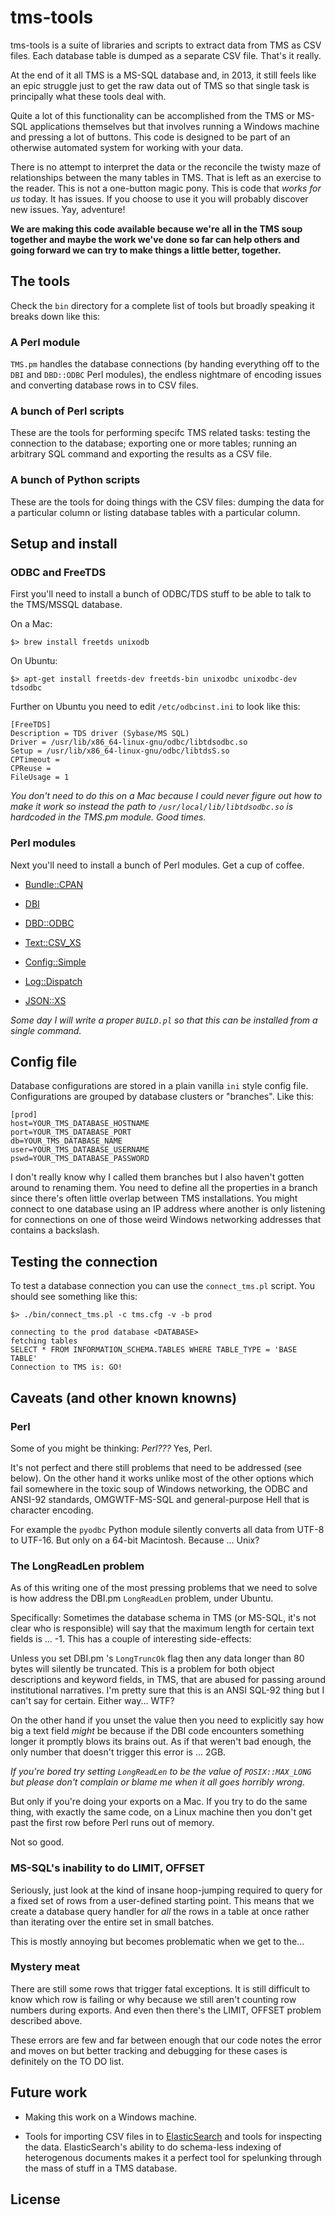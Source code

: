 tms-tools
==

tms-tools is a suite of libraries and scripts to extract data from TMS as CSV
files. Each database table is dumped as a separate CSV file. That's it really.

At the end of it all TMS is a MS-SQL database and, in 2013, it still feels like
an epic struggle just to get the raw data out of TMS so that single task is
principally what these tools deal with.

Quite a lot of this functionality can be accomplished from the TMS or MS-SQL
applications themselves but that involves running a Windows machine and pressing
a lot of buttons. This code is designed to be part of an otherwise automated
system for working with your data.

There is no attempt to interpret the data or the reconcile the twisty maze of
relationships between the many tables in TMS. That is left as an exercise to the
reader. This is not a one-button magic pony. This is code that _works for us_ today. It
has issues. If you choose to use it you will probably discover new issues. Yay,
adventure!

**We are making this code available because we're all in the TMS soup together and
maybe the work we've done so far can help others and going forward we can try to
make things a little better, together.**

The tools
--

Check the `bin` directory for a complete list of tools but broadly speaking it
breaks down like this:

### A Perl module

`TMS.pm` handles the database connections (by handing everything off to the
`DBI` and `DBD::ODBC` Perl modules), the endless nightmare of encoding 
issues and converting database rows in to CSV files.

### A bunch of Perl scripts

These are the tools for performing specifc TMS related tasks: testing the
connection to the database; exporting one or more tables; running an arbitrary
SQL command and exporting the results as a CSV file.

### A bunch of Python scripts

These are the tools for doing things with the CSV files: dumping the data for a
particular column or listing database tables with a particular column.

Setup and install
--

### ODBC and FreeTDS

First you'll need to install a bunch of ODBC/TDS stuff to be able to talk to the
TMS/MSSQL database.

On a Mac:

	$> brew install freetds unixodb

On Ubuntu:

	$> apt-get install freetds-dev freetds-bin unixodbc unixodbc-dev tdsodbc

Further on Ubuntu you need to edit `/etc/odbcinst.ini` to look like this:

	[FreeTDS]
	Description = TDS driver (Sybase/MS SQL)
	Driver = /usr/lib/x86_64-linux-gnu/odbc/libtdsodbc.so
	Setup = /usr/lib/x86_64-linux-gnu/odbc/libtdsS.so
	CPTimeout =
	CPReuse =
	FileUsage = 1

_You don't need to do this on a Mac because I could never figure out how to make it
work so instead the path to `/usr/local/lib/libtdsodbc.so` is hardcoded in the
TMS.pm module. Good times._ 

### Perl modules

Next you'll need to install a bunch of Perl modules. Get a cup of coffee.

* [Bundle::CPAN](http://search.cpan.org/dist/Bundle-CPAN)

* [DBI](http://search.cpan.org/dist/DBI)

* [DBD::ODBC](http://search.cpan.org/dist/DBD-ODBC)

* [Text::CSV_XS](http://search.cpan.org/dist/Text-CSV_XS)

* [Config::Simple](http://search.cpan.org/dist/Config-Simple)

* [Log::Dispatch](http://search.cpan.org/dist/Log-Dispatch)

* [JSON::XS](http://search.cpan.org/dist/JSON-XS)

_Some day I will write a proper `BUILD.pl` so that this can be installed from a
single command._

Config file
--

Database configurations are stored in a plain vanilla `ini` style config
file. Configurations are grouped by database clusters or "branches". Like this: 

	[prod]
	host=YOUR_TMS_DATABASE_HOSTNAME
	port=YOUR_TMS_DATABASE_PORT
	db=YOUR_TMS_DATABASE_NAME
	user=YOUR_TMS_DATABASE_USERNAME
	pswd=YOUR_TMS_DATABASE_PASSWORD

I don't really know why I called them branches but I also haven't gotten around
to renaming them. You need to define all the properties in a branch since
there's often little overlap between TMS installations. You might connect to one
database using an IP address where another is only listening for connections on one
of those weird Windows networking addresses that contains a backslash.

Testing the connection
--

To test a database connection you can use the `connect_tms.pl` script. You
should see something like this: 

	$> ./bin/connect_tms.pl -c tms.cfg -v -b prod

	connecting to the prod database <DATABASE>
	fetching tables
	SELECT * FROM INFORMATION_SCHEMA.TABLES WHERE TABLE_TYPE = 'BASE TABLE'
	Connection to TMS is: GO!

Caveats (and other known knowns)
--

### Perl

Some of you might be thinking: _Perl???_ Yes, Perl.

It's not perfect and there still problems that need to be addressed (see
below). On the other hand it works unlike most of the other options which fail
somewhere in the toxic soup of Windows networking, the ODBC and ANSI-92
standards, OMGWTF-MS-SQL and general-purpose Hell that is character encoding.

For example the `pyodbc` Python module silently converts all data from UTF-8 to
UTF-16. But only on a 64-bit Macintosh. Because ... Unix?

### The LongReadLen problem

As of this writing one of the most pressing problems that we need to solve is
how address the DBI.pm `LongReadLen` problem, under Ubuntu.

Specifically: Sometimes the database schema in TMS (or MS-SQL, it's not clear who is
responsible) will say that the maximum length for certain text fields is
... -1. This has a couple of interesting side-effects:

Unless you set DBI.pm 's `LongTruncOk` flag then any data longer than 80 bytes
will silently be truncated. This is a problem for both object descriptions and
keyword fields, in TMS, that are abused for passing around institutional
narratives. I'm pretty sure that this is an ANSI SQL-92 thing but I can't say
for certain. Either way... WTF?

On the other hand if you unset the value then you need to explicitly say how big
a text field _might_ be because if the DBI code encounters something longer it
promptly blows its brains out. As if that weren't bad enough, the only number
that doesn't trigger this error is ... 2GB.

_If you're bored try setting `LongReadLen` to be the value of `POSIX::MAX_LONG`
but please don't complain or blame me when it all goes horribly wrong._

But only if you're doing your exports on a Mac. If you try to do the same thing,
with exactly the same code, on a Linux machine then you don't get past the first
row before Perl runs out of memory.

Not so good.

### MS-SQL's inability to do LIMIT, OFFSET

Seriously, just look at the kind of insane hoop-jumping required to query for a
fixed set of rows from a user-defined starting point. This means that we create a
database query handler for _all_ the rows in  a table at once rather than
iterating over the entire set in small batches.

This is mostly annoying but becomes problematic when we get to the...

### Mystery meat

There are still some rows that trigger fatal exceptions. It is still difficult
to know which row is failing or why because we still aren't counting row numbers
during exports. And even then there's the LIMIT, OFFSET problem described above.

These errors are few and far between enough that our code notes the error and
moves on but better tracking and debugging for these cases is definitely on the
TO DO list.

Future work
--

* Making this work on a Windows machine.

* Tools for importing CSV files in to [ElasticSearch](http://www.elasticsearch.org/) and tools for inspecting
  the data. ElasticSearch's ability to do schema-less indexing of heterogenous
  documents makes it a perfect tool for spelunking through the mass of stuff in
  a TMS database.

License
--
